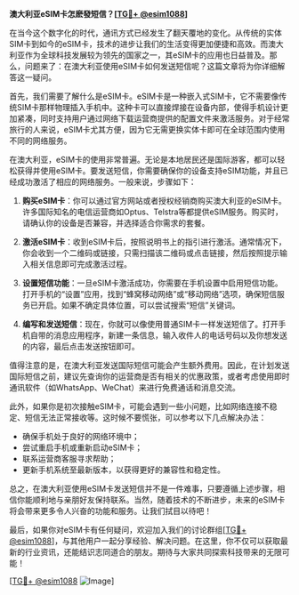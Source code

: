 **澳大利亚eSIM卡怎麽發短信？[[TG💪+ @esim1088](https://t.me/s/esim1088)]**

在当今这个数字化的时代，通讯方式已经发生了翻天覆地的变化。从传统的实体SIM卡到如今的eSIM卡，技术的进步让我们的生活变得更加便捷和高效。而澳大利亚作为全球科技发展较为领先的国家之一，其eSIM卡的应用也日益普及。那么，问题来了：在澳大利亚使用eSIM卡如何发送短信呢？这篇文章将为你详细解答这一疑问。

首先，我们需要了解什么是eSIM卡。eSIM卡是一种嵌入式SIM卡，它不需要像传统SIM卡那样物理插入手机中。这种卡可以直接焊接在设备内部，使得手机设计更加紧凑，同时支持用户通过网络下载运营商提供的配置文件来激活服务。对于经常旅行的人来说，eSIM卡尤其方便，因为它无需更换实体卡即可在全球范围内使用不同的网络服务。

在澳大利亚，eSIM卡的使用非常普遍。无论是本地居民还是国际游客，都可以轻松获得并使用eSIM卡。要发送短信，你需要确保你的设备支持eSIM功能，并且已经成功激活了相应的网络服务。一般来说，步骤如下：

1. **购买eSIM卡**：你可以通过官方网站或者授权经销商购买澳大利亚的eSIM卡。许多国际知名的电信运营商如Optus、Telstra等都提供eSIM服务。购买时，请确认你的设备是否兼容，并选择适合你需求的套餐。

2. **激活eSIM卡**：收到eSIM卡后，按照说明书上的指引进行激活。通常情况下，你会收到一个二维码或链接，只需扫描该二维码或点击链接，然后按照提示输入相关信息即可完成激活过程。

3. **设置短信功能**：一旦eSIM卡激活成功，你需要在手机设置中启用短信功能。打开手机的“设置”应用，找到“蜂窝移动网络”或“移动网络”选项，确保短信服务已开启。如果不确定具体位置，可以尝试搜索“短信”关键词。

4. **编写和发送短信**：现在，你就可以像使用普通SIM卡一样发送短信了。打开手机自带的消息应用程序，新建一条信息，输入收件人的电话号码以及你想发送的内容，最后点击发送按钮即可。

值得注意的是，在澳大利亚发送国际短信可能会产生额外费用。因此，在计划发送国际短信之前，建议先查询你的运营商是否有相关的优惠政策，或者考虑使用即时通讯软件（如WhatsApp、WeChat）来进行免费通话和消息交流。

此外，如果你是初次接触eSIM卡，可能会遇到一些小问题，比如网络连接不稳定、短信无法正常接收等。这时候不要慌张，可以参考以下几点解决办法：

- 确保手机处于良好的网络环境中；
- 尝试重启手机或重新启动eSIM卡；
- 联系运营商客服寻求帮助；
- 更新手机系统至最新版本，以获得更好的兼容性和稳定性。

总之，在澳大利亚使用eSIM卡发送短信并不是一件难事，只要遵循上述步骤，相信你能顺利地与亲朋好友保持联系。当然，随着技术的不断进步，未来的eSIM卡将会带来更多令人兴奋的功能和服务。让我们拭目以待吧！

最后，如果你对eSIM卡有任何疑问，欢迎加入我们的讨论群组[[TG💪+ @esim1088](https://t.me/s/esim1088)]，与其他用户一起分享经验、解决问题。在这里，你不仅可以获取最新的行业资讯，还能结识志同道合的朋友。期待与大家共同探索科技带来的无限可能！

[[TG💪+ @esim1088](https://t.me/s/esim1088) ![Image](https://i.postimg.cc/4NQfJmqS/Snipaste-2025-05-13-00-14-12.png)]